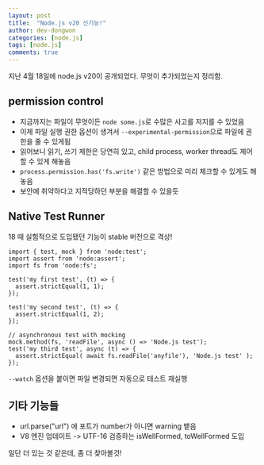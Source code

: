 ```yaml
---
layout: post
title:  "Node.js v20 신기능!"
author: dev-dongwon
categories: [node.js]
tags: [node.js]
comments: true
---
```


지난 4월 18일에 node.js v20이 공개되었다. 무엇이 추가되었는지 정리함.

## permission control
- 지금까지는 파일이 무엇이든 `node some.js`로 수많은 사고를 저지를 수 있었음
- 이제 파일 실행 권한 옵션이 생겨서 `--experimental-permission`으로 파일에 권한을 줄 수 있게됨
- 읽어보니 읽기, 쓰기 제한은 당연히 있고, child process, worker thread도 제어할 수 있게 해놓음
- `process.permission.has('fs.write')` 같은 방법으로 미리 체크할 수 있게도 해놓음
- 보안에 취약하다고 지적당하던 부분을 해결할 수 있을듯

## Native Test Runner
18 때 실험적으로 도입됐던 기능이 stable 버전으로 격상!

```
import { test, mock } from 'node:test';
import assert from 'node:assert';
import fs from 'node:fs';

test('my first test', (t) => {
  assert.strictEqual(1, 1);
});

test('my second test', (t) => {
  assert.strictEqual(1, 2);
});

// asynchronous test with mocking
mock.method(fs, 'readFile', async () => 'Node.js test');
test('my third test', async (t) => {
  assert.strictEqual( await fs.readFile('anyfile'), 'Node.js test' );
});
```

`--watch` 옵션을 붙이면 파일 변경되면 자동으로 테스트 재실행

## 기타 기능들
- url.parse("url") 에 포트가 number가 아니면 warning 뱉음
- V8 엔진 업데이트 -> UTF-16 검증하는 isWellFormed, toWellFormed 도입

일단 더 있는 것 같은데, 좀 더 찾아볼것!